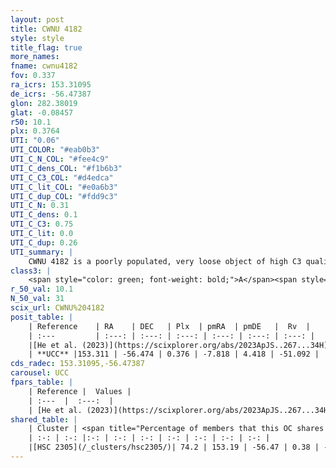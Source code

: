 ```yaml
---
layout: post
title: CWNU 4182
style: style
title_flag: true
more_names: 
fname: cwnu4182
fov: 0.337
ra_icrs: 153.31095
de_icrs: -56.47387
glon: 282.38019
glat: -0.08457
r50: 10.1
plx: 0.3764
UTI: "0.06"
UTI_COLOR: "#eab0b3"
UTI_C_N_COL: "#fee4c9"
UTI_C_dens_COL: "#f1b6b3"
UTI_C_C3_COL: "#d4edca"
UTI_C_lit_COL: "#e0a6b3"
UTI_C_dup_COL: "#fdd9c3"
UTI_C_N: 0.31
UTI_C_dens: 0.1
UTI_C_C3: 0.75
UTI_C_lit: 0.0
UTI_C_dup: 0.26
UTI_summary: |
    CWNU 4182 is a poorly populated, very loose object of high C3 quality. It was recently reported in the literature.<br><br><span style="color: #99180f; font-weight: bold;">Warning: </span>This is possibly a duplicated object, which shares a significant percentage of members with at least one previously reported entry.
class3: |
    <span style="color: green; font-weight: bold;">A</span><span style="color: #FFC300; font-weight: bold;">B</span>
r_50_val: 10.1
N_50_val: 31
scix_url: CWNU%204182
posit_table: |
    | Reference    | RA    | DEC   | Plx  | pmRA  | pmDE   |  Rv  |
    | :---         | :---: | :---: | :---: | :---: | :---: | :---: |
    |[He et al. (2023)](https://scixplorer.org/abs/2023ApJS..267...34H) | 153.375 | -56.475 | 0.377 | -7.797 | 4.412 | -153.68 |
    | **UCC** |153.311 | -56.474 | 0.376 | -7.818 | 4.418 | -51.092 | 
cds_radec: 153.31095,-56.47387
carousel: UCC
fpars_table: |
    | Reference |  Values |
    | :---  |  :---:  |
    | [He et al. (2023)](https://scixplorer.org/abs/2023ApJS..267...34H) | `A0=4.7, m-M=12.15, logA=6.5` |
shared_table: |
    | Cluster | <span title="Percentage of members that this OC shares with the ones listed">%</span>   | RA   | DEC   | Plx   | pmRA  | pmDE  | Rv | UTI |
    | :-: | :-: |:-: | :-: | :-: | :-: | :-: | :-: | :-: |
    |[HSC 2305](/_clusters/hsc2305/)| 74.2 | 153.19 | -56.47 | 0.38 | -7.83 | 4.41 | 22.72 |0.3 |
---
```

